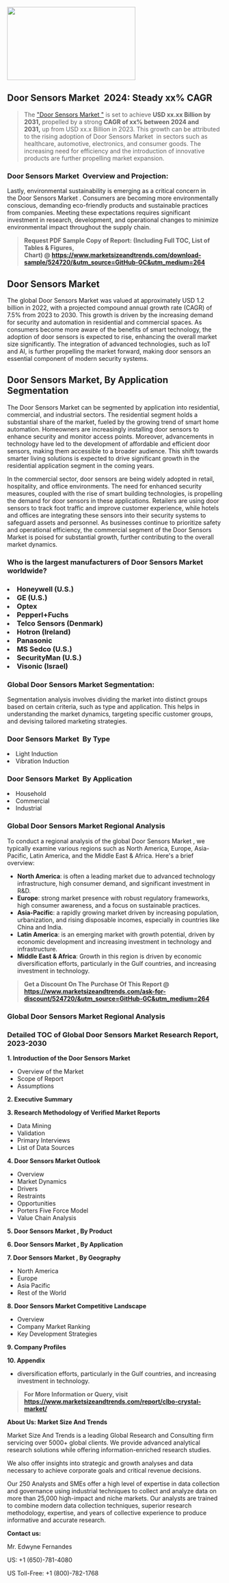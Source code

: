 <p><img class="alignnone size-medium wp-image-20088" src="https://ffe5etoiles.com/wp-content/uploads/2024/12/MST1-300x171.png" alt="" width="300" height="171" /></p><h2 id="ember46" class="ember-view reader-text-block__heading-2">Door Sensors Market &nbsp;2024: Steady&nbsp;xx% CAGR</h2><blockquote id="ember47" class="ember-view reader-text-block__blockquote">The&nbsp;<a class="app-aware-link " href="https://www.marketsizeandtrends.com/download-sample/524720/&utm_source=GitHub-GC&utm_medium=264" target="_blank" data-test-app-aware-link="">"Door Sensors Market "</a>&nbsp;is set to achieve&nbsp;<strong>USD&nbsp;xx.xx&nbsp;Billion by 2031,</strong>&nbsp;propelled by a strong&nbsp;<strong>CAGR of&nbsp;xx% between 2024 and 2031,</strong>&nbsp;up from USD xx.x Billion in 2023. This growth can be attributed to the rising adoption of&nbsp;Door Sensors Market &nbsp;in sectors such as healthcare, automotive, electronics, and consumer goods. The increasing need for efficiency and the introduction of innovative products are further propelling market expansion.</blockquote><h3 id="ember48" class="ember-view reader-text-block__heading-3">Door Sensors Market &nbsp;Overview and Projection:</h3><p id="ember49" class="ember-view reader-text-block__paragraph">Lastly, environmental sustainability is emerging as a critical concern in the&nbsp;Door Sensors Market . Consumers are becoming more environmentally conscious, demanding eco-friendly products and sustainable practices from companies. Meeting these expectations requires significant investment in research, development, and operational changes to minimize environmental impact throughout the supply chain.</p><blockquote id="ember50" class="ember-view reader-text-block__blockquote"><strong>Request PDF Sample Copy of Report: (Including Full TOC, List of Tables &amp; Figures, Chart)&nbsp;@&nbsp;<strong><a href="https://www.marketsizeandtrends.com/download-sample/524720/&utm_source=GitHub-GC&utm_medium=264" target="_blank">https://www.marketsizeandtrends.com/download-sample/524720/&utm_source=GitHub-GC&utm_medium=264</a></strong></strong></blockquote><h3 class=""> <h2>Door Sensors Market</h2><p>The global Door Sensors Market was valued at approximately USD 1.2 billion in 2022, with a projected compound annual growth rate (CAGR) of 7.5% from 2023 to 2030. This growth is driven by the increasing demand for security and automation in residential and commercial spaces. As consumers become more aware of the benefits of smart technology, the adoption of door sensors is expected to rise, enhancing the overall market size significantly. The integration of advanced technologies, such as IoT and AI, is further propelling the market forward, making door sensors an essential component of modern security systems.</p><h2>Door Sensors Market, By Application Segmentation</h2><p>The Door Sensors Market can be segmented by application into residential, commercial, and industrial sectors. The residential segment holds a substantial share of the market, fueled by the growing trend of smart home automation. Homeowners are increasingly installing door sensors to enhance security and monitor access points. Moreover, advancements in technology have led to the development of affordable and efficient door sensors, making them accessible to a broader audience. This shift towards smarter living solutions is expected to drive significant growth in the residential application segment in the coming years.</p><p>In the commercial sector, door sensors are being widely adopted in retail, hospitality, and office environments. The need for enhanced security measures, coupled with the rise of smart building technologies, is propelling the demand for door sensors in these applications. Retailers are using door sensors to track foot traffic and improve customer experience, while hotels and offices are integrating these sensors into their security systems to safeguard assets and personnel. As businesses continue to prioritize safety and operational efficiency, the commercial segment of the Door Sensors Market is poised for substantial growth, further contributing to the overall market dynamics.</p></h3><h3 id="" class="">Who is the largest manufacturers of&nbsp;Door Sensors Market worldwide?</h3><h3 class=""></Li><Li>Honeywell (U.S.)</Li><Li> GE (U.S.)</Li><Li> Optex</Li><Li> Pepperl+Fuchs</Li><Li> Telco Sensors (Denmark)</Li><Li> Hotron (Ireland)</Li><Li> Panasonic</Li><Li> MS Sedco (U.S.)</Li><Li> SecurityMan (U.S.)</Li><Li> Visonic (Israel)</h3><h3 id="ember53" class="ember-view reader-text-block__heading-3">Global&nbsp;Door Sensors Market Segmentation:</h3><p id="ember54" class="ember-view reader-text-block__paragraph">Segmentation analysis involves dividing the market into distinct groups based on certain criteria, such as type and application. This helps in understanding the market dynamics, targeting specific customer groups, and devising tailored marketing strategies.</p><h3 id="" class="">Door Sensors Market &nbsp;By Type</h3><p></Li><Li>Light Induction</Li><Li> Vibration Induction</p><h3 id="" class="">Door Sensors Market &nbsp;By Application</h3><p class=""></Li><Li>Household</Li><Li> Commercial</Li><Li> Industrial</p><h3 id="ember62" class="ember-view reader-text-block__heading-3">Global Door Sensors Market Regional Analysis</h3><p id="ember63" class="ember-view reader-text-block__paragraph">To conduct a regional analysis of the global Door Sensors Market , we typically examine various regions such as North America, Europe, Asia-Pacific, Latin America, and the Middle East &amp; Africa. Here's a brief overview:</p><ul><li><strong>North America</strong>: is often a leading market due to advanced technology infrastructure, high consumer demand, and significant investment in R&amp;D.</li><li><strong>Europe</strong>: strong market presence with robust regulatory frameworks, high consumer awareness, and a focus on sustainable practices.</li><li><strong>Asia-Pacific</strong>: a rapidly growing market driven by increasing population, urbanization, and rising disposable incomes, especially in countries like China and India.</li><li><strong>Latin America</strong>: is an emerging market with growth potential, driven by economic development and increasing investment in technology and infrastructure.</li><li><strong>Middle East &amp; Africa</strong>: Growth in this region is driven by economic diversification efforts, particularly in the Gulf countries, and increasing investment in technology.</li></ul><blockquote id="ember61" class="ember-view reader-text-block__blockquote"><strong>Get a Discount On The Purchase Of This Report @ <strong><a href="https://html-cleaner.com/" target="">https://www.marketsizeandtrends.com/ask-for-discount/524720/&utm_source=GitHub-GC&utm_medium=264</a></strong></strong></blockquote><h3 id="ember62" class="ember-view reader-text-block__heading-3">Global Door Sensors Market Regional Analysis</h3><h3 id="" class="">Detailed TOC of Global Door Sensors Market Research Report, 2023-2030</h3><p id="" class=""><strong>1. Introduction of the Door Sensors Market </strong></p><ul><li>Overview of the Market</li><li>Scope of Report</li><li>Assumptions</li></ul><p id="" class=""><strong>2. Executive Summary</strong></p><p id="" class=""><strong>3. Research Methodology of Verified Market Reports</strong></p><ul><li>Data Mining</li><li>Validation</li><li>Primary Interviews</li><li>List of Data Sources</li></ul><p id="" class=""><strong>4. Door Sensors Market Outlook</strong></p><ul><li>Overview</li><li>Market Dynamics</li><li>Drivers</li><li>Restraints</li><li>Opportunities</li><li>Porters Five Force Model</li><li>Value Chain Analysis</li></ul><p id="" class=""><strong>5. Door Sensors Market , By Product</strong></p><p id="" class=""><strong>6. Door Sensors Market , By Application</strong></p><p id="" class=""><strong>7. Door Sensors Market , By Geography</strong></p><ul><li>North America</li><li>Europe</li><li>Asia Pacific</li><li>Rest of the World</li></ul><p id="" class=""><strong>8. Door Sensors Market Competitive Landscape</strong></p><ul><li>Overview</li><li>Company Market Ranking</li><li>Key Development Strategies</li></ul><p id="" class=""><strong>9. Company Profiles</strong></p><p id="" class=""><strong>10. Appendix</strong></p><ul><li>diversification efforts, particularly in the Gulf countries, and increasing investment in technology.</li></ul><blockquote id="ember65" class="ember-view reader-text-block__blockquote"><strong>For More Information or Query, visit <strong><strong><a href="https://html-cleaner.com/" target="">https://www.marketsizeandtrends.com/report/clbo-crystal-market/</a></strong></strong></strong></blockquote><p id="" class=""><strong>About Us: Market Size And Trends</strong></p><p id="" class="">Market Size And Trends is a leading Global Research and Consulting firm servicing over 5000+ global clients. We provide advanced analytical research solutions while offering information-enriched research studies.</p><p id="" class="">We also offer insights into strategic and growth analyses and data necessary to achieve corporate goals and critical revenue decisions.</p><p id="" class="">Our 250 Analysts and SMEs offer a high level of expertise in data collection and governance using industrial techniques to collect and analyze data on more than 25,000 high-impact and niche markets. Our analysts are trained to combine modern data collection techniques, superior research methodology, expertise, and years of collective experience to produce informative and accurate research.</p><p id="" class=""><strong>Contact us:</strong></p><p id="" class="">Mr. Edwyne Fernandes</p><p id="" class="">US: +1 (650)-781-4080</p><p id="" class="">US Toll-Free: +1 (800)-782-1768</p>
